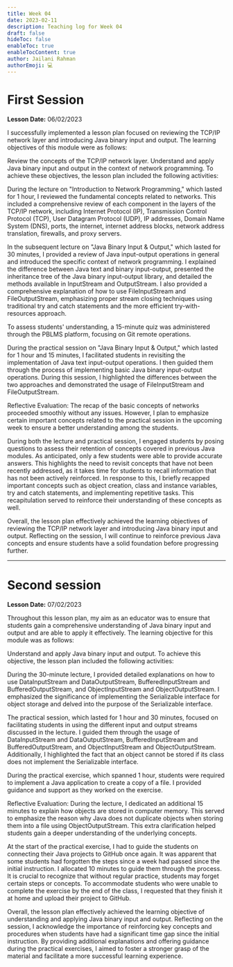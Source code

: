 ```yaml
---
title: Week 04
date: 2023-02-11
description: Teaching log for Week 04
draft: false
hideToc: false
enableToc: true
enableTocContent: true
author: Jailani Rahman
authorEmoji: 💻
---
```


# First Session

**Lesson Date:** 06/02/2023

I successfully implemented a lesson plan focused on reviewing the TCP/IP network layer and introducing Java binary input and output. The learning objectives of this module were as follows:

Review the concepts of the TCP/IP network layer.
Understand and apply Java binary input and output in the context of network programming.
To achieve these objectives, the lesson plan included the following activities:

During the lecture on "Introduction to Network Programming," which lasted for 1 hour, I reviewed the fundamental concepts related to networks. This included a comprehensive review of each component in the layers of the TCP/IP network, including Internet Protocol (IP), Transmission Control Protocol (TCP), User Datagram Protocol (UDP), IP addresses, Domain Name System (DNS), ports, the internet, internet address blocks, network address translation, firewalls, and proxy servers.

In the subsequent lecture on "Java Binary Input & Output," which lasted for 30 minutes, I provided a review of Java input-output operations in general and introduced the specific context of network programming. I explained the difference between Java text and binary input-output, presented the inheritance tree of the Java binary input-output library, and detailed the methods available in InputStream and OutputStream. I also provided a comprehensive explanation of how to use FileInputStream and FileOutputStream, emphasizing proper stream closing techniques using traditional try and catch statements and the more efficient try-with-resources approach.

To assess students' understanding, a 15-minute quiz was administered through the PBLMS platform, focusing on Git remote operations.

During the practical session on "Java Binary Input & Output," which lasted for 1 hour and 15 minutes, I facilitated students in revisiting the implementation of Java text input-output operations. I then guided them through the process of implementing basic Java binary input-output operations. During this session, I highlighted the differences between the two approaches and demonstrated the usage of FileInputStream and FileOutputStream.

Reflective Evaluation:
The recap of the basic concepts of networks proceeded smoothly without any issues. However, I plan to emphasize certain important concepts related to the practical session in the upcoming week to ensure a better understanding among the students.

During both the lecture and practical session, I engaged students by posing questions to assess their retention of concepts covered in previous Java modules. As anticipated, only a few students were able to provide accurate answers. This highlights the need to revisit concepts that have not been recently addressed, as it takes time for students to recall information that has not been actively reinforced. In response to this, I briefly recapped important concepts such as object creation, class and instance variables, try and catch statements, and implementing repetitive tasks. This recapitulation served to reinforce their understanding of these concepts as well.

Overall, the lesson plan effectively achieved the learning objectives of reviewing the TCP/IP network layer and introducing Java binary input and output. Reflecting on the session, I will continue to reinforce previous Java concepts and ensure students have a solid foundation before progressing further.

---

# Second session

**Lesson Date:** 07/02/2023

Throughout this lesson plan, my aim as an educator was to ensure that students gain a comprehensive understanding of Java binary input and output and are able to apply it effectively. The learning objective for this module was as follows:

Understand and apply Java binary input and output.
To achieve this objective, the lesson plan included the following activities:

During the 30-minute lecture, I provided detailed explanations on how to use DataInputStream and DataOutputStream, BufferedInputStream and BufferedOutputStream, and ObjectInputStream and ObjectOutputStream. I emphasized the significance of implementing the Serializable interface for object storage and delved into the purpose of the Serializable interface.

The practical session, which lasted for 1 hour and 30 minutes, focused on facilitating students in using the different input and output streams discussed in the lecture. I guided them through the usage of DataInputStream and DataOutputStream, BufferedInputStream and BufferedOutputStream, and ObjectInputStream and ObjectOutputStream. Additionally, I highlighted the fact that an object cannot be stored if its class does not implement the Serializable interface.

During the practical exercise, which spanned 1 hour, students were required to implement a Java application to create a copy of a file. I provided guidance and support as they worked on the exercise.

Reflective Evaluation:
During the lecture, I dedicated an additional 15 minutes to explain how objects are stored in computer memory. This served to emphasize the reason why Java does not duplicate objects when storing them into a file using ObjectOutputStream. This extra clarification helped students gain a deeper understanding of the underlying concepts.

At the start of the practical exercise, I had to guide the students on connecting their Java projects to GitHub once again. It was apparent that some students had forgotten the steps since a week had passed since the initial instruction. I allocated 10 minutes to guide them through the process. It is crucial to recognize that without regular practice, students may forget certain steps or concepts. To accommodate students who were unable to complete the exercise by the end of the class, I requested that they finish it at home and upload their project to GitHub.

Overall, the lesson plan effectively achieved the learning objective of understanding and applying Java binary input and output. Reflecting on the session, I acknowledge the importance of reinforcing key concepts and procedures when students have had a significant time gap since the initial instruction. By providing additional explanations and offering guidance during the practical exercises, I aimed to foster a stronger grasp of the material and facilitate a more successful learning experience.
